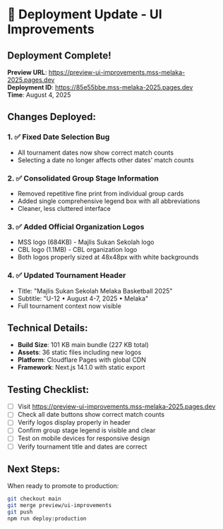 # 🚀 Deployment Update - UI Improvements

## Deployment Complete!

**Preview URL**: https://preview-ui-improvements.mss-melaka-2025.pages.dev  
**Deployment ID**: https://85e55bbe.mss-melaka-2025.pages.dev  
**Time**: August 4, 2025

## Changes Deployed:

### 1. ✅ Fixed Date Selection Bug
- All tournament dates now show correct match counts
- Selecting a date no longer affects other dates' match counts

### 2. ✅ Consolidated Group Stage Information
- Removed repetitive fine print from individual group cards
- Added single comprehensive legend box with all abbreviations
- Cleaner, less cluttered interface

### 3. ✅ Added Official Organization Logos
- MSS logo (684KB) - Majlis Sukan Sekolah logo
- CBL logo (1.1MB) - CBL organization logo
- Both logos properly sized at 48x48px with white backgrounds

### 4. ✅ Updated Tournament Header
- Title: "Majlis Sukan Sekolah Melaka Basketball 2025"
- Subtitle: "U-12 • August 4-7, 2025 • Melaka"
- Full tournament context now visible

## Technical Details:

- **Build Size**: 101 KB main bundle (227 KB total)
- **Assets**: 36 static files including new logos
- **Platform**: Cloudflare Pages with global CDN
- **Framework**: Next.js 14.1.0 with static export

## Testing Checklist:

- [ ] Visit https://preview-ui-improvements.mss-melaka-2025.pages.dev
- [ ] Check all date buttons show correct match counts
- [ ] Verify logos display properly in header
- [ ] Confirm group stage legend is visible and clear
- [ ] Test on mobile devices for responsive design
- [ ] Verify tournament title and dates are correct

## Next Steps:

When ready to promote to production:
```bash
git checkout main
git merge preview/ui-improvements
git push
npm run deploy:production
```